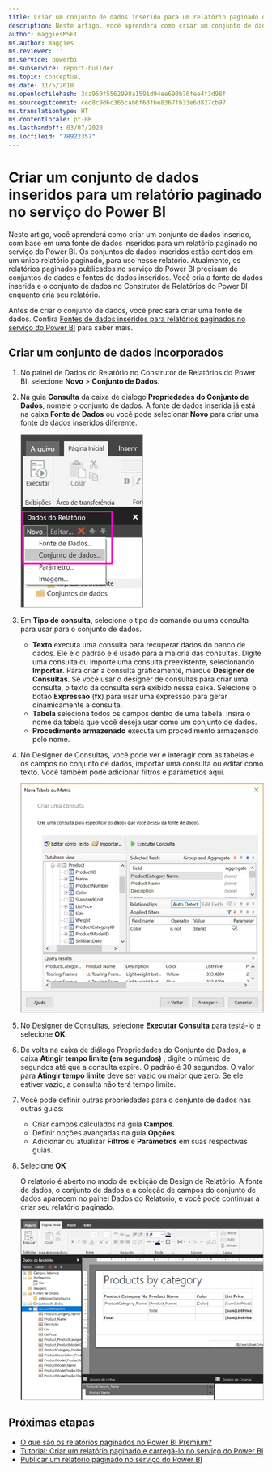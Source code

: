 ```yaml
---
title: Criar um conjunto de dados inserido para um relatório paginado do Power BI
description: Neste artigo, você aprenderá como criar um conjunto de dados inserido, com base em uma fonte de dados inseridos para um relatório paginado no serviço do Power BI.
author: maggiesMSFT
ms.author: maggies
ms.reviewer: ''
ms.service: powerbi
ms.subservice: report-builder
ms.topic: conceptual
ms.date: 11/5/2018
ms.openlocfilehash: 3ca950f5562998a1591d94ee690b76fee4f3d98f
ms.sourcegitcommit: ced8c9d6c365cab6f63fbe8367fb33e6d827cb97
ms.translationtype: HT
ms.contentlocale: pt-BR
ms.lasthandoff: 03/07/2020
ms.locfileid: "78922357"
---
```

# <a name="create-an-embedded-dataset-for-a-paginated-report-in-the-power-bi-service"></a>Criar um conjunto de dados inseridos para um relatório paginado no serviço do Power BI

Neste artigo, você aprenderá como criar um conjunto de dados inserido, com base em uma fonte de dados inseridos para um relatório paginado no serviço do Power BI. Os conjuntos de dados inseridos estão contidos em um único relatório paginado, para uso nesse relatório. Atualmente, os relatórios paginados publicados no serviço do Power BI precisam de conjuntos de dados e fontes de dados inseridos. Você cria a fonte de dados inserida e o conjunto de dados no Construtor de Relatórios do Power BI enquanto cria seu relatório. 

Antes de criar o conjunto de dados, você precisará criar uma fonte de dados. Confira [Fontes de dados inseridos para relatórios paginados no serviço do Power BI](paginated-reports-embedded-data-source.md) para saber mais.
  
## <a name="create-an-embedded-dataset"></a>Criar um conjunto de dados incorporados
  
1. No painel de Dados do Relatório no Construtor de Relatórios do Power BI, selecione **Novo** > **Conjunto de Dados**.

1. Na guia **Consulta** da caixa de diálogo **Propriedades do Conjunto de Dados**, nomeie o conjunto de dados. A fonte de dados inserida já está na caixa **Fonte de Dados** ou você pode selecionar **Novo** para criar uma fonte de dados inseridos diferente.
 
   ![Novo Conjunto de Dados](media/paginated-reports-create-embedded-dataset/power-bi-paginated-new-dataset.png)  

3. Em **Tipo de consulta**, selecione o tipo de comando ou uma consulta para usar para o conjunto de dados. 
    - **Texto** executa uma consulta para recuperar dados do banco de dados. Ele é o padrão e é usado para a maioria das consultas. Digite uma consulta ou importe uma consulta preexistente, selecionando **Importar**. Para criar a consulta graficamente, marque **Designer de Consultas**. Se você usar o designer de consultas para criar uma consulta, o texto da consulta será exibido nessa caixa. Selecione o botão **Expressão** (**fx**) para usar uma expressão para gerar dinamicamente a consulta. 
    - **Tabela** seleciona todos os campos dentro de uma tabela. Insira o nome da tabela que você deseja usar como um conjunto de dados.
    - **Procedimento armazenado** executa um procedimento armazenado pelo nome.

4. No Designer de Consultas, você pode ver e interagir com as tabelas e os campos no conjunto de dados, importar uma consulta ou editar como texto. Você também pode adicionar filtros e parâmetros aqui. 

    ![Designer de Consultas](media/paginated-reports-create-embedded-dataset/power-bi-paginated-embedded-dataset-edit-query.png)

5. No Designer de Consultas, selecione **Executar Consulta** para testá-lo e selecione **OK**.

1. De volta na caixa de diálogo Propriedades do Conjunto de Dados, a caixa **Atingir tempo limite (em segundos)** , digite o número de segundos até que a consulta expire. O padrão é 30 segundos. O valor para **Atingir tempo limite** deve ser vazio ou maior que zero. Se ele estiver vazio, a consulta não terá tempo limite.

7.  Você pode definir outras propriedades para o conjunto de dados nas outras guias:
    - Criar campos calculados na guia **Campos**.
    - Definir opções avançadas na guia **Opções**.
    - Adicionar ou atualizar **Filtros** e **Parâmetros** em suas respectivas guias.

8. Selecione **OK**
 
   O relatório é aberto no modo de exibição de Design de Relatório. A fonte de dados, o conjunto de dados e a coleção de campos do conjunto de dados aparecem no painel Dados do Relatório, e você pode continuar a criar seu relatório paginado.  

    ![Modo de exibição de Design de Relatório](media/paginated-reports-create-embedded-dataset/power-bi-paginated-embedded-dataset-report-design-view.png) 
 
## <a name="next-steps"></a>Próximas etapas 

- [O que são os relatórios paginados no Power BI Premium?](paginated-reports-report-builder-power-bi.md)  
- [Tutorial: Criar um relatório paginado e carregá-lo no serviço do Power BI](paginated-reports-quickstart-aw.md)
- [Publicar um relatório paginado no serviço do Power BI](paginated-reports-save-to-power-bi-service.md)

